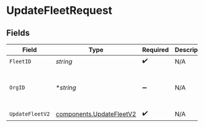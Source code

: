 # UpdateFleetRequest


## Fields

| Field                                                                | Type                                                                 | Required                                                             | Description                                                          | Example                                                              |
| -------------------------------------------------------------------- | -------------------------------------------------------------------- | -------------------------------------------------------------------- | -------------------------------------------------------------------- | -------------------------------------------------------------------- |
| `FleetID`                                                            | *string*                                                             | :heavy_check_mark:                                                   | N/A                                                                  |                                                                      |
| `OrgID`                                                              | **string*                                                            | :heavy_minus_sign:                                                   | N/A                                                                  | org-6f706e83-0ec1-437a-9a46-7d4281eb2f39                             |
| `UpdateFleetV2`                                                      | [components.UpdateFleetV2](../../models/components/updatefleetv2.md) | :heavy_check_mark:                                                   | N/A                                                                  |                                                                      |